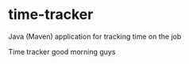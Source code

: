 # time-tracker
Java (Maven) application for tracking time on the job

Time tracker
good morning guys 
